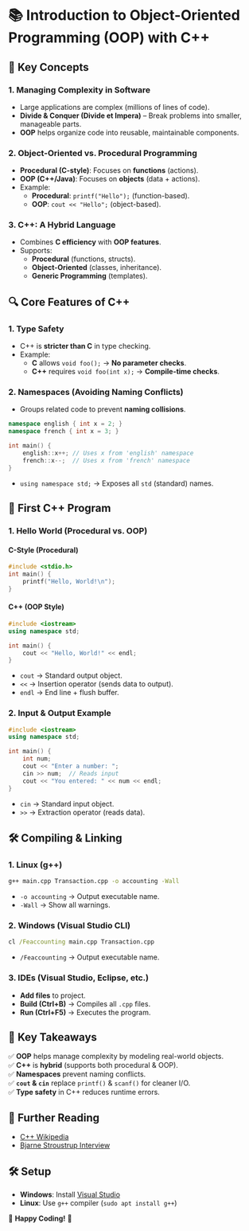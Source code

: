 # 📚 Introduction to Object-Oriented Programming (OOP) with C++  

## 🎯 **Key Concepts**  

### **1. Managing Complexity in Software**  
- Large applications are complex (millions of lines of code).  
- **Divide & Conquer (Divide et Impera)** – Break problems into smaller, manageable parts.  
- **OOP** helps organize code into reusable, maintainable components.  

### **2. Object-Oriented vs. Procedural Programming**  
- **Procedural (C-style)**: Focuses on **functions** (actions).  
- **OOP (C++/Java)**: Focuses on **objects** (data + actions).  
- Example:  
  - **Procedural**: `printf("Hello");` (function-based).  
  - **OOP**: `cout << "Hello";` (object-based).  

### **3. C++: A Hybrid Language**  
- Combines **C efficiency** with **OOP features**.  
- Supports:  
  - **Procedural** (functions, structs).  
  - **Object-Oriented** (classes, inheritance).  
  - **Generic Programming** (templates).  



## 🔍 **Core Features of C++**  

### **1. Type Safety**  
- C++ is **stricter than C** in type checking.  
- Example:  
  - **C** allows `void foo();` → **No parameter checks**.  
  - **C++** requires `void foo(int x);` → **Compile-time checks**.  

### **2. Namespaces (Avoiding Naming Conflicts)**  
- Groups related code to prevent **naming collisions**.  
```cpp  
namespace english { int x = 2; }  
namespace french { int x = 3; }  

int main() {  
    english::x++; // Uses x from 'english' namespace  
    french::x--;  // Uses x from 'french' namespace  
}  
```  
- `using namespace std;` → Exposes all `std` (standard) names.  



## 🚀 **First C++ Program**  

### **1. Hello World (Procedural vs. OOP)**  
#### **C-Style (Procedural)**  
```cpp  
#include <stdio.h>  
int main() {  
    printf("Hello, World!\n");  
}  
```  
#### **C++ (OOP Style)**  
```cpp  
#include <iostream>  
using namespace std;  

int main() {  
    cout << "Hello, World!" << endl;  
}  
```  
- `cout` → Standard output object.  
- `<<` → Insertion operator (sends data to output).  
- `endl` → End line + flush buffer.  

### **2. Input & Output Example**  
```cpp  
#include <iostream>  
using namespace std;  

int main() {  
    int num;  
    cout << "Enter a number: ";  
    cin >> num;  // Reads input  
    cout << "You entered: " << num << endl;  
}  
```  
- `cin` → Standard input object.  
- `>>` → Extraction operator (reads data).  

## 🛠 **Compiling & Linking**  

### **1. Linux (g++)**  
```bash  
g++ main.cpp Transaction.cpp -o accounting -Wall  
```  
- `-o accounting` → Output executable name.  
- `-Wall` → Show all warnings.  

### **2. Windows (Visual Studio CLI)**  
```cmd  
cl /Feaccounting main.cpp Transaction.cpp  
```  
- `/Feaccounting` → Output executable name.  

### **3. IDEs (Visual Studio, Eclipse, etc.)**  
- **Add files** to project.  
- **Build (Ctrl+B)** → Compiles all `.cpp` files.  
- **Run (Ctrl+F5)** → Executes the program.  

## 🔑 **Key Takeaways**  
✅ **OOP** helps manage complexity by modeling real-world objects.  
✅ **C++** is **hybrid** (supports both procedural & OOP).  
✅ **Namespaces** prevent naming conflicts.  
✅ **`cout` & `cin`** replace `printf()` & `scanf()` for cleaner I/O.  
✅ **Type safety** in C++ reduces runtime errors.  


## 📖 **Further Reading**  
- [C++ Wikipedia](https://en.wikipedia.org/wiki/C%2B%2B)  
- [Bjarne Stroustrup Interview](http://www.linuxjournal.com/article/7055)  

## 🛠 **Setup**  
- **Windows**: Install [Visual Studio](https://visualstudio.microsoft.com/)  
- **Linux**: Use `g++` compiler (`sudo apt install g++`)  

🚀 **Happy Coding!** 🚀
